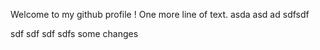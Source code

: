 Welcome to my github profile ! 
One more line of text. 
asda
asd
ad
sdfsdf

sdf
sdf
sdf
sdfs
some changes